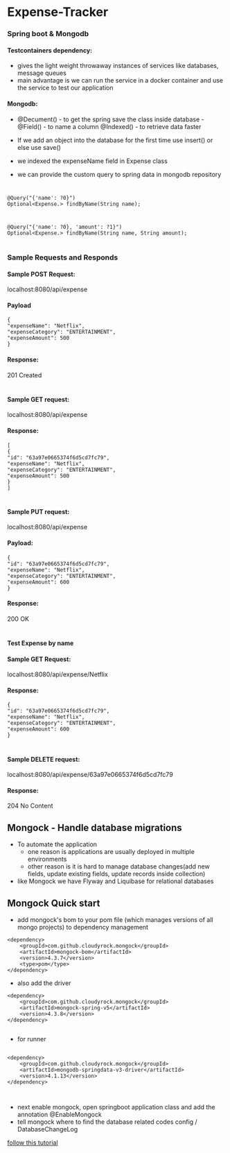 # Expense-Tracker

### Spring boot & Mongodb

#### Testcontainers dependency:
- gives the light weight throwaway instances of services like databases, message queues
- main advantage is we can run the service in a docker container and use the service to test our application

#### Mongodb:
- @Decument() - to get the spring save the class inside database - @Field() - to name a column
@Indexed() - to retrieve data faster

- If we add an object into the database for the first time use insert() or else use save()
- we indexed the expenseName field in Expense class
- we can provide the custom query to spring data in mongodb repository
 # 
```
@Query("{'name': ?0}")
Optional<Expense.> findByName(String name);
```
#
```
@Query("{'name': ?0}, 'amount': ?1}")
Optional<Expense.> findByName(String name, String amount);
```
#
### Sample Requests and Responds

#### Sample POST Request:
localhost:8080/api/expense

#### Payload
```
{
"expenseName": "Netflix",
"expenseCategory": "ENTERTAINMENT",
"expenseAmount": 500
}
```

#### Response:
201 Created
# 
#### Sample GET request:
localhost:8080/api/expense


#### Response:
```
[
{
"id": "63a97e0665374f6d5cd7fc79",
"expenseName": "Netflix",
"expenseCategory": "ENTERTAINMENT",
"expenseAmount": 500
}
]
```

#
#### Sample PUT request:
localhost:8080/api/expense

#### Payload:
```
{
"id": "63a97e0665374f6d5cd7fc79",
"expenseName": "Netflix",
"expenseCategory": "ENTERTAINMENT",
"expenseAmount": 600
}
```

#### Response:
200 OK
#
#### Test Expense by name
#### Sample GET Request:
localhost:8080/api/expense/Netflix

#### Response:
```
{
"id": "63a97e0665374f6d5cd7fc79",
"expenseName": "Netflix",
"expenseCategory": "ENTERTAINMENT",
"expenseAmount": 600
}
```

#
#### Sample DELETE request:
localhost:8080/api/expense/63a97e0665374f6d5cd7fc79

#### Response:
204 No Content

## Mongock  - Handle database migrations

- To automate the application
  * one reason is applications are usually deployed in multiple environments
  * other reason is it is hard to manage database changes(add new fields, update existing fields, update records inside collection)
- like Mongock we have Flyway and Liquibase for relational databases


## Mongock Quick start

- add mongock's bom to your pom file (which manages versions of all mongo projects) to dependency management

```
<dependency>
    <groupId>com.github.cloudyrock.mongock</groupId>
    <artifactId>mongock-bom</artifactId>
    <version>4.3.7</version>
    <type>pom</type>
</dependency>

```
- also add the driver
```
<dependency>
    <groupId>com.github.cloudyrock.mongock</groupId>
    <artifactId>mongock-spring-v5</artifactId>
    <version>4.3.8</version>
</dependency>  
  
```
- for runner

```

<dependency>
    <groupId>com.github.cloudyrock.mongock</groupId>
    <artifactId>mongodb-springdata-v3-driver</artifactId>
    <version>4.1.13</version>
</dependency>



```

- next enable mongock, open springboot application class and add the annotation @EnableMongock
- tell mongock where to find the database related codes
config / DatabaseChangeLog
  

[follow this tutorial](https://programmingtechie.com/2021/01/06/spring-data-mongodb-tutorial/)

